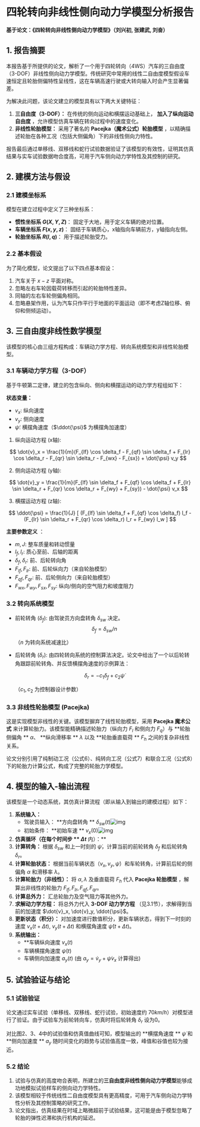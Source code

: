 # 四轮转向非线性侧向动力学模型分析报告

**基于论文：《四轮转向非线性侧向动力学模型》（刘兴初, 张建武, 刘奋）**

## 1. 报告摘要

本报告基于所提供的论文，解析了一个用于四轮转向（4WS）汽车的三自由度（3-DOF）非线性侧向动力学模型。传统研究中常用的线性二自由度模型假设车速恒定且轮胎侧偏特性呈线性，这在车辆高速行驶或大转向输入时会产生显著偏差。

为解决此问题，该论文建立的模型具有以下两大关键特征：

1. **三自由度（3-DOF）：** 在传统的侧向运动和横摆运动基础上， **加入了纵向运动自由度** ，允许模型仿真车辆在转向过程中的速度变化。
2. **非线性轮胎模型：** 采用了著名的  **Pacejka（魔术公式）轮胎模型** ，以精确描述轮胎在各种工况（包括大侧偏角）下的非线性侧向力特性。

报告最后通过单移线、双移线和蛇行试验数据验证了该模型的有效性，证明其仿真结果与实车试验数据吻合度高，可用于汽车侧向动力学特性及其控制的研究。

## 2. 建模方法与假设

### 2.1 建模坐标系

模型在建立过程中定义了三种坐标系：

* **惯性坐标系  $G(X, Y, Z)$**： 固定于大地，用于定义车辆的绝对位置。
* **车辆坐标系  $F(x, y, z)$**： 固结于车辆质心，x轴指向车辆前方，y轴指向左侧。
* **轮胎坐标系  $R(l, q)$**： 用于描述轮胎受力。

### 2.2 基本假设

为了简化模型，论文提出了以下四点基本假设：

1. 汽车关于 $x-z$ 平面对称。
2. 忽略左右车轮因载荷转移而引起的轮胎特性差异。
3. 同轴的左右车轮侧偏角相同。
4. 忽略悬架作用，认为汽车只作平行于地面的平面运动（即不考虑Z轴位移、俯仰和侧倾运动）。

## 3. 三自由度非线性数学模型

该模型的核心由三组方程构成：车辆动力学方程、转向系统模型和非线性轮胎模型。

### 3.1 车辆动力学方程（3-DOF）

基于牛顿第二定律，建立的包含纵向、侧向和横摆运动的动力学方程组如下：

**状态变量：**

* $v_x$: 纵向速度
* $v_y$: 侧向速度
* $\dot{\psi}$: 横摆角速度（$\ddot{\psi}$ 为横摆角加速度）

1. 纵向运动方程 (x轴):

$$
\dot{v}_x = \frac{1}{m}(F_{lf} \cos \delta_f - F_{qf} \sin \delta_f + F_{lr} \cos \delta_r - F_{qr} \sin \delta_r - F_{wx} - F_{sx}) + \dot{\psi} v_y
$$

2. 侧向运动方程 (y轴):

$$
\dot{v}_y = \frac{1}{m}(F_{lf} \sin \delta_f + F_{qf} \cos \delta_f + F_{lr} \sin \delta_r + F_{qr} \cos \delta_r + F_{wy} + F_{sy}) - \dot{\psi} v_x
$$

3. 横摆运动方程 (z轴):

$$
\ddot{\psi} = \frac{1}{J} [ (F_{lf} \sin \delta_f + F_{qf} \cos \delta_f) l_f - (F_{lr} \sin \delta_r + F_{qr} \cos \delta_r) l_r + F_{wy} l_w ]
$$

 **主要参数定义** ：

* $m, J$: 整车质量和转动惯量
* $l_f, l_r$: 质心至前、后轴的距离
* $\delta_f, \delta_r$: 前、后轮转向角
* $F_{lf}, F_{lr}$: 前、后轮纵向力（来自轮胎模型）
* $F_{qf}, F_{qr}$: 前、后轮侧向力（来自轮胎模型）
* $F_{wx}, F_{wy}, F_{sx}, F_{sy}$: 纵向/侧向的空气阻力和坡度阻力

### 3.2 转向系统模型

* 前轮转角 ($\delta_f$): 由驾驶员方向盘转角 $\delta_{sw}$ 决定。
  $$
  \delta_f = \delta_{sw} / n
  $$

  （$n$ 为转向系统减速比）

* 后轮转角 ($\delta_r$): 由四轮转向系统的控制算法决定。论文中给出了一个以后轮转角跟踪前轮转角、并反馈横摆角速度的示例算法：

  $$
  \delta_r = -c_1 \delta_f + c_2 \dot{\psi}
  $$

  （$c_1, c_2$ 为控制器设计参数）

### 3.3 非线性轮胎模型 (Pacejka)

这是实现模型非线性的关键。该模型摒弃了线性轮胎模型，采用 **Pacejka 魔术公式** 来计算轮胎力。该模型能精确描述轮胎力（纵向力 $F_l$ 和侧向力 $F_q$）与 **轮胎侧偏角 ** $\alpha$、 **纵向滑移率 ** $\lambda$ 以及 **轮胎垂直载荷 ** $F_h$ 之间的复杂非线性关系。

论文分别引用了纯制动工况（公式6）、纯转向工况（公式7）和联合工况（公式8）下的轮胎力计算公式，构成了完整的轮胎力学模型。

## 4. 模型的输入-输出流程

该模型是一个动态系统，其仿真计算流程（即从输入到输出的建模过程）如下：

1. **系统输入：**
   * 驾驶员输入： **方向盘转角 ** $\delta_{sw}(t)$![img]()
   * 初始条件： **初始车速 ** $v_x(0)$![img]()
2. **仿真循环（在每个时间步 ** $\Delta t$** 内）：**
3. **计算转角：** 根据 $\delta_{sw}$ 和上一时刻的 $\dot{\psi}$，计算当前的前轮转角 $\delta_f$ 和后轮转角 $\delta_r$。
4. **计算轮胎状态：** 根据当前车辆状态（$v_x, v_y, \dot{\psi}$）和车轮转角，计算前后轮的侧偏角 $\alpha$ 和滑移率 $\lambda$。
5. **计算轮胎力（非线性）：** 将 $\alpha, \lambda$ 及垂直载荷 $F_h$ 代入  **Pacejka 轮胎模型** ，解算出非线性的轮胎力 $F_{lf}, F_{lr}, F_{qf}, F_{qr}$。
6. **计算总外力：** 汇总轮胎力及空气阻力等其他外力。
7. **求解动力学方程：** 将总外力代入  **3-DOF 动力学方程** （见3.1节），求解得到当前的加速度 $\dot{v}_x, \dot{v}_y, \ddot{\psi}$。
8. **更新状态（积分）：** 对加速度进行数值积分，更新车辆状态，得到下一时刻的速度 $v_x(t+\Delta t)$, $v_y(t+\Delta t)$ 和横摆角速度 $\dot{\psi}(t+\Delta t)$。
9. **系统输出：**
   * **车辆纵向速度  $v_x(t)$
   * 车辆横摆角速度  $\dot{\psi}(t)$
   * 车辆侧向加速度 $a_y(t)$ (由 $a_y = \dot{v}_y + \dot{\psi} v_x$ 计算得出)

## 5. 试验验证与结论

### 5.1 试验验证

论文通过实车试验（单移线、双移线、蛇行试验，初始速度约 $70 km/h$）对模型进行了验证。由于试验车为前轮转向车，仿真时将后轮转角 $\delta_r$ 设为0。

对比图2、3、4中的试验值和仿真值曲线可知，模型输出的 **横摆角速度 ** $\dot{\psi}$ 和  **侧向加速度 ** $a_y$ 随时间变化的趋势与试验值高度一致，峰值和谷值也较为接近。

### 5.2 结论

1. 试验与仿真的高度吻合表明，所建立的**三自由度非线性侧向动力学模型**能够成功地模拟试验样车的侧向动力学特性。
2. 该模型相较于传统线性二自由度模型具有更高精度，可用于汽车侧向动力学特性分析及其控制策略的研究工作。
3. 论文指出，仿真结果在时域上略微超前于试验结果，这可能是由于模型忽略了轮胎的弹性迟滞和执行机构的延迟。
